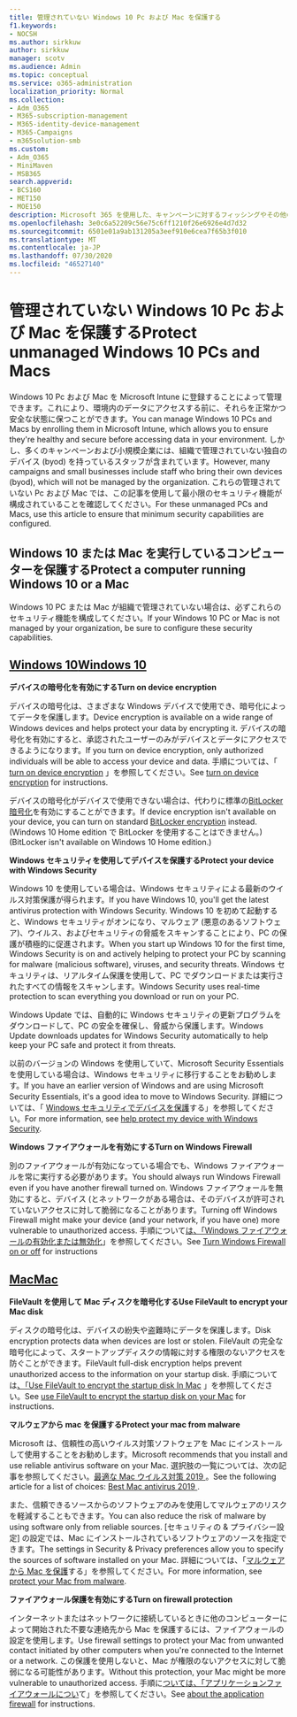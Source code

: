 ```yaml
---
title: 管理されていない Windows 10 Pc および Mac を保護する
f1.keywords:
- NOCSH
ms.author: sirkkuw
author: sirkkuw
manager: scotv
ms.audience: Admin
ms.topic: conceptual
ms.service: o365-administration
localization_priority: Normal
ms.collection:
- Adm_O365
- M365-subscription-management
- M365-identity-device-management
- M365-Campaigns
- m365solution-smb
ms.custom:
- Adm_O365
- MiniMaven
- MSB365
search.appverid:
- BCS160
- MET150
- MOE150
description: Microsoft 365 を使用した、キャンペーンに対するフィッシングやその他の攻撃から保護します。
ms.openlocfilehash: 3e0c6a52209c56e75c6ff1210f26e6926e4d7d32
ms.sourcegitcommit: 6501e01a9ab131205a3eef910e6cea7f65b3f010
ms.translationtype: MT
ms.contentlocale: ja-JP
ms.lasthandoff: 07/30/2020
ms.locfileid: "46527140"
---
```

# <a name="protect-unmanaged-windows-10-pcs-and-macs"></a><span data-ttu-id="fee6d-103">管理されていない Windows 10 Pc および Mac を保護する</span><span class="sxs-lookup"><span data-stu-id="fee6d-103">Protect unmanaged Windows 10 PCs and Macs</span></span>

<span data-ttu-id="fee6d-104">Windows 10 Pc および Mac を Microsoft Intune に登録することによって管理できます。これにより、環境内のデータにアクセスする前に、それらを正常かつ安全な状態に保つことができます。</span><span class="sxs-lookup"><span data-stu-id="fee6d-104">You can manage Windows 10 PCs and Macs by enrolling them in Microsoft Intune, which allows you to ensure they're healthy and secure before accessing data in your environment.</span></span> <span data-ttu-id="fee6d-105">しかし、多くのキャンペーンおよび小規模企業には、組織で管理されていない独自のデバイス (byod) を持っているスタッフが含まれています。</span><span class="sxs-lookup"><span data-stu-id="fee6d-105">However, many campaigns and small businesses include staff who bring their own devices (byod), which will not be managed by the organization.</span></span> <span data-ttu-id="fee6d-106">これらの管理されていない Pc および Mac では、この記事を使用して最小限のセキュリティ機能が構成されていることを確認してください。</span><span class="sxs-lookup"><span data-stu-id="fee6d-106">For these unmanaged PCs and Macs, use this article to ensure that minimum security capabilities are configured.</span></span> 

<!--A Windows 10 PC is considered managed after you have completed the following two steps:

1. You (or the admin) set up device and data protection policies in the [setup  wizard](../business/set-up.md).

2. You have [connected your computer to Azure Active Directory](../business/set-up-windows-devices.md) and use your Microsoft 365 username and password to sign in.
3. --> 

## <a name="protect-a-computer-running-windows-10-or-a-mac"></a><span data-ttu-id="fee6d-107">Windows 10 または Mac を実行しているコンピューターを保護する</span><span class="sxs-lookup"><span data-stu-id="fee6d-107">Protect a computer running Windows 10 or a Mac</span></span>

<!--If you have a PC that is running Windows 10 that is not connected to Microsoft 365, or a Mac, the Microsoft 365 protections do not apply to it, but here are some things you can do to keep your data secure on these devices as well:
-->
<span data-ttu-id="fee6d-108">Windows 10 PC または Mac が組織で管理されていない場合は、必ずこれらのセキュリティ機能を構成してください。</span><span class="sxs-lookup"><span data-stu-id="fee6d-108">If your Windows 10 PC or Mac is not managed by your organization, be sure to configure these security capabilities.</span></span>

## <a name="windows-10"></a>[<span data-ttu-id="fee6d-109">Windows 10</span><span class="sxs-lookup"><span data-stu-id="fee6d-109">Windows 10</span></span>](#tab/Windows10)
<span data-ttu-id="fee6d-110">**デバイスの暗号化を有効にする**</span><span class="sxs-lookup"><span data-stu-id="fee6d-110">**Turn on device encryption**</span></span><p>

<span data-ttu-id="fee6d-111">デバイスの暗号化は、さまざまな Windows デバイスで使用でき、暗号化によってデータを保護します。</span><span class="sxs-lookup"><span data-stu-id="fee6d-111">Device encryption is available on a wide range of Windows devices and helps protect your data by encrypting it.</span></span> <span data-ttu-id="fee6d-112">デバイスの暗号化を有効にすると、承認されたユーザーのみがデバイスとデータにアクセスできるようになります。</span><span class="sxs-lookup"><span data-stu-id="fee6d-112">If you turn on device encryption, only authorized individuals will be able to access your device and data.</span></span> <span data-ttu-id="fee6d-113">手順については、「 [turn on device encryption](https://support.microsoft.com/help/4028713/windows-10-turn-on-device-encryption) 」を参照してください。</span><span class="sxs-lookup"><span data-stu-id="fee6d-113">See [turn on device encryption](https://support.microsoft.com/help/4028713/windows-10-turn-on-device-encryption) for instructions.</span></span>

 <span data-ttu-id="fee6d-114">デバイスの暗号化がデバイスで使用できない場合は、代わりに標準の[BitLocker 暗号化](https://support.microsoft.com/help/4028713/windows-10-turn-on-device-encryption)を有効にすることができます。</span><span class="sxs-lookup"><span data-stu-id="fee6d-114">If device encryption isn't available on your device, you can turn on standard [BitLocker encryption](https://support.microsoft.com/help/4028713/windows-10-turn-on-device-encryption) instead.</span></span> <span data-ttu-id="fee6d-115">(Windows 10 Home edition で BitLocker を使用することはできません。)</span><span class="sxs-lookup"><span data-stu-id="fee6d-115">(BitLocker isn't available on Windows 10 Home edition.)</span></span> 


<span data-ttu-id="fee6d-116">**Windows セキュリティを使用してデバイスを保護する**</span><span class="sxs-lookup"><span data-stu-id="fee6d-116">**Protect your device with Windows Security**</span></span><p>
<span data-ttu-id="fee6d-117">Windows 10 を使用している場合は、Windows セキュリティによる最新のウイルス対策保護が得られます。</span><span class="sxs-lookup"><span data-stu-id="fee6d-117">If you have Windows 10, you'll get the latest antivirus protection with Windows Security.</span></span> <span data-ttu-id="fee6d-118">Windows 10 を初めて起動すると、Windows セキュリティがオンになり、マルウェア (悪意のあるソフトウェア)、ウイルス、およびセキュリティの脅威をスキャンすることにより、PC の保護が積極的に促進されます。</span><span class="sxs-lookup"><span data-stu-id="fee6d-118">When you start up Windows 10 for the first time, Windows Security is on and actively helping to protect your PC by scanning for malware (malicious software), viruses, and security threats.</span></span> <span data-ttu-id="fee6d-119">Windows セキュリティは、リアルタイム保護を使用して、PC でダウンロードまたは実行されたすべての情報をスキャンします。</span><span class="sxs-lookup"><span data-stu-id="fee6d-119">Windows Security uses real-time protection to scan everything you download or run on your PC.</span></span>

<span data-ttu-id="fee6d-120">Windows Update では、自動的に Windows セキュリティの更新プログラムをダウンロードして、PC の安全を確保し、脅威から保護します。</span><span class="sxs-lookup"><span data-stu-id="fee6d-120">Windows Update downloads updates for Windows Security automatically to help keep your PC safe and protect it from threats.</span></span>

<span data-ttu-id="fee6d-121">以前のバージョンの Windows を使用していて、Microsoft Security Essentials を使用している場合は、Windows セキュリティに移行することをお勧めします。</span><span class="sxs-lookup"><span data-stu-id="fee6d-121">If you have an earlier version of Windows and are using Microsoft Security Essentials, it's a good idea to move to Windows Security.</span></span> <span data-ttu-id="fee6d-122">詳細については、「 [Windows セキュリティでデバイスを保護](https://support.microsoft.com/help/17464/windows-10-help-protect-my-device-with-windows-security)する」を参照してください。</span><span class="sxs-lookup"><span data-stu-id="fee6d-122">For more information, see [help protect my device with Windows Security](https://support.microsoft.com/help/17464/windows-10-help-protect-my-device-with-windows-security).</span></span>

<span data-ttu-id="fee6d-123">**Windows ファイアウォールを有効にする**</span><span class="sxs-lookup"><span data-stu-id="fee6d-123">**Turn on Windows Firewall**</span></span><p>
<span data-ttu-id="fee6d-124">別のファイアウォールが有効になっている場合でも、Windows ファイアウォールを常に実行する必要があります。</span><span class="sxs-lookup"><span data-stu-id="fee6d-124">You should always run Windows Firewall even if you have another firewall turned on.</span></span> <span data-ttu-id="fee6d-125">Windows ファイアウォールを無効にすると、デバイス (とネットワークがある場合は、そのデバイスが許可されていないアクセスに対して脆弱になることがあります。</span><span class="sxs-lookup"><span data-stu-id="fee6d-125">Turning off Windows Firewall might make your device (and your network, if you have one) more vulnerable to unauthorized access.</span></span> <span data-ttu-id="fee6d-126">手順について[は、「Windows ファイアウォールの有効化または無効化](https://support.microsoft.com/help/4028544/windows-10-turn-windows-defender-firewall-on-or-off)」を参照してください。</span><span class="sxs-lookup"><span data-stu-id="fee6d-126">See [Turn Windows Firewall on or off](https://support.microsoft.com/help/4028544/windows-10-turn-windows-defender-firewall-on-or-off) for instructions</span></span>

## <a name="mac"></a>[<span data-ttu-id="fee6d-127">Mac</span><span class="sxs-lookup"><span data-stu-id="fee6d-127">Mac</span></span>](#tab/Mac)
<span data-ttu-id="fee6d-128">**FileVault を使用して Mac ディスクを暗号化する**</span><span class="sxs-lookup"><span data-stu-id="fee6d-128">**Use FileVault to encrypt your Mac disk**</span></span><p>
<span data-ttu-id="fee6d-129">ディスクの暗号化は、デバイスの紛失や盗難時にデータを保護します。</span><span class="sxs-lookup"><span data-stu-id="fee6d-129">Disk encryption protects data when devices are lost or stolen.</span></span> <span data-ttu-id="fee6d-130">FileVault の完全な暗号化によって、スタートアップディスクの情報に対する権限のないアクセスを防ぐことができます。</span><span class="sxs-lookup"><span data-stu-id="fee6d-130">FileVault full-disk encryption helps prevent unauthorized access to the information on your startup disk.</span></span> <span data-ttu-id="fee6d-131">手順については[、「Use FileVault to encrypt the startup disk In Mac](https://support.apple.com/HT204837) 」を参照してください。</span><span class="sxs-lookup"><span data-stu-id="fee6d-131">See [use FileVault to encrypt the startup disk on your Mac](https://support.apple.com/HT204837) for instructions.</span></span>

<span data-ttu-id="fee6d-132">**マルウェアから mac を保護する**</span><span class="sxs-lookup"><span data-stu-id="fee6d-132">**Protect your mac from malware**</span></span><p>
<span data-ttu-id="fee6d-133">Microsoft は、信頼性の高いウイルス対策ソフトウェアを Mac にインストールして使用することをお勧めします。</span><span class="sxs-lookup"><span data-stu-id="fee6d-133">Microsoft recommends that you install and use reliable antivirus software on your Mac.</span></span> <span data-ttu-id="fee6d-134">選択肢の一覧については、次の記事を参照してください。[最適な Mac ウイルス対策 2019 ](https://www.macworld.co.uk/feature/mac-software/mac-antivirus-3672182/)。</span><span class="sxs-lookup"><span data-stu-id="fee6d-134">See the following article for a list of choices: [Best Mac antivirus 2019 ](https://www.macworld.co.uk/feature/mac-software/mac-antivirus-3672182/).</span></span>

<span data-ttu-id="fee6d-135">また、信頼できるソースからのソフトウェアのみを使用してマルウェアのリスクを軽減することもできます。</span><span class="sxs-lookup"><span data-stu-id="fee6d-135">You can also reduce the risk of malware by using software only from reliable sources.</span></span> <span data-ttu-id="fee6d-136">[セキュリティの & プライバシー設定] の設定では、Mac にインストールされているソフトウェアのソースを指定できます。</span><span class="sxs-lookup"><span data-stu-id="fee6d-136">The settings in Security & Privacy preferences allow you to specify the sources of software installed on your Mac.</span></span> <span data-ttu-id="fee6d-137">詳細については、「[マルウェアから Mac を保護](https://support.apple.com/kb/PH25087)する」を参照してください。</span><span class="sxs-lookup"><span data-stu-id="fee6d-137">For more information, see [protect your Mac from malware](https://support.apple.com/kb/PH25087).</span></span>

<span data-ttu-id="fee6d-138">**ファイアウォール保護を有効にする**</span><span class="sxs-lookup"><span data-stu-id="fee6d-138">**Turn on firewall protection**</span></span><p>
<span data-ttu-id="fee6d-139">インターネットまたはネットワークに接続しているときに他のコンピューターによって開始された不要な連絡先から Mac を保護するには、ファイアウォールの設定を使用します。</span><span class="sxs-lookup"><span data-stu-id="fee6d-139">Use firewall settings to protect your Mac from unwanted contact initiated by other computers when you're connected to the Internet or a network.</span></span> <span data-ttu-id="fee6d-140">この保護を使用しないと、Mac が権限のないアクセスに対して脆弱になる可能性があります。</span><span class="sxs-lookup"><span data-stu-id="fee6d-140">Without this protection, your Mac might be more vulnerable to unauthorized access.</span></span> <span data-ttu-id="fee6d-141">手順に[ついては、「アプリケーションファイアウォールについ](https://support.apple.com/HT201642)て」を参照してください。</span><span class="sxs-lookup"><span data-stu-id="fee6d-141">See [about the application firewall](https://support.apple.com/HT201642) for instructions.</span></span>
